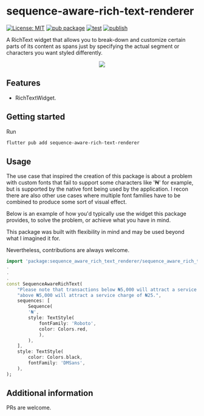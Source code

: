 # sequence-aware-rich-text-renderer

[![License: MIT](https://img.shields.io/badge/License-MIT-yellow.svg)](https://opensource.org/licenses/MIT) [![pub package](https://img.shields.io/pub/v/sequence_aware_rich_text_renderer.svg)](https://pub.dev/packages/sequence_aware_rich_text_renderer) [![test](https://github.com/francis94c/sequence-aware-rich-text-renderer/actions/workflows/test.yaml/badge.svg)](https://github.com/francis94c/sequence-aware-rich-text-renderer/actions/workflows/test.yaml) [![publish](https://github.com/francis94c/sequence-aware-rich-text-renderer/actions/workflows/publish.yaml/badge.svg)](https://github.com/francis94c/sequence-aware-rich-text-renderer/actions/workflows/publish.yaml)

A RichText widget that allows you to break-down and customize certain parts of its content as spans just by specifying the actual segment or characters you want styled differently.

<div style="text-align: center;">
  <img src="https://github.com/francis94c/sequence-aware-rich-text-renderer/blob/master/screenshots/example.png?raw=true">
</div>

## Features

- RichTextWidget.

## Getting started

Run

```bash
flutter pub add sequence-aware-rich-text-renderer
```

## Usage

The use case that inspired the creation of this package is about a problem with custom fonts that fail to support some characters like '₦' for example, but is supported by the native font being used by the application. I recon there are also other use cases where multiple font families have to be combined to produce some sort of visual effect.

Below is an example of how you'd typically use the widget this package provides, to solve the problem, or achieve what you have in mind.

This package was built with flexibility in mind and may be used beyond what I imagined it for.

Nevertheless, contributions are always welcome.

```dart
import 'package:sequence_aware_rich_text_renderer/sequence_aware_rich_text_renderer.dart';
.
.
.
const SequenceAwareRichText(
    "Please note that transactions below ₦5,000 will attract a service charge of ₦10, while transactions "
    "above ₦5,000 will attract a service charge of ₦25.",
    sequences: [
        Sequence(
        '₦',
        style: TextStyle(
            fontFamily: 'Roboto',
            color: Colors.red,
            ),
        ),
    ],
    style: TextStyle(
        color: Colors.black,
        fontFamily: 'DMSans',
    ),
);
```

## Additional information

PRs are welcome.
